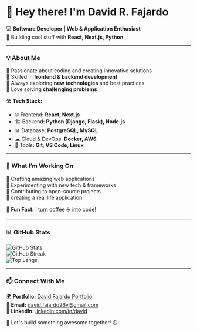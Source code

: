 # 👋 Hey there! I'm David R. Fajardo

💻 **Software Developer | Web & Application Enthusiast**  
🚀 Building cool stuff with **React, Next.js, Python**  

---

### 💡 About Me  
🔹 Passionate about coding and creating innovative solutions  
🔹 Skilled in **frontend & backend development**  
🔹 Always exploring **new technologies** and best practices  
🔹 Love solving **challenging problems**  

🛠 **Tech Stack:**  
- 🌐 Frontend: **React, Next.js**  
- 🏗 Backend: **Python (Django, Flask), Node.js**  
- 📊 Database: **PostgreSQL, MySQL**  
- ☁ Cloud & DevOps: **Docker, AWS**  
- 🔧 Tools: **Git, VS Code, Linux**  

---

### 🚀 What I’m Working On  
🔹 Crafting amazing web applications  
🔹 Experimenting with new tech & frameworks  
🔹 Contributing to open-source projects  
🔹 creating a real life application 


📌 **Fun Fact:** I turn coffee ☕ into code!  

---

### 📊 GitHub Stats  
![GitHub Stats](https://github-readme-stats.vercel.app/api?username=David26v&show_icons=true&theme=radical)  
![GitHub Streak](https://streak-stats.demolab.com/?user=David26v&theme=radical)  
![Top Langs](https://github-readme-stats.vercel.app/api/top-langs/?username=David26v&layout=compact&theme=radical)  

---

### 📫 Connect With Me  
🌍 **Portfolio:** [David Fajardo Portfolio](https://davidfajardo-lxqwlz946-lelouch45vs-projects.vercel.app/)  
📧 **Email:** david.fajardo26v@gmail.com  
💼 **LinkedIn:** [linkedin.com/in/david](https://linkedin.com/in/david-fajardo-313565228)  

🚀 Let's build something awesome together! 😃  
